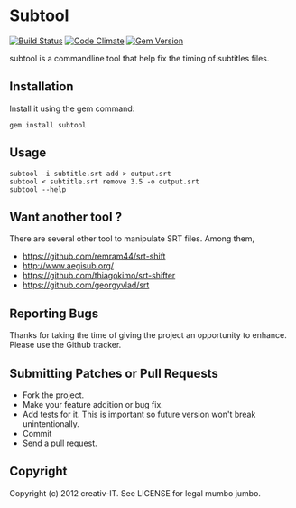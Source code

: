 # Subtool

[![Build Status](https://travis-ci.org/0livier/subtool.png)](https://travis-ci.org/0livier/subtool) [![Code Climate](https://codeclimate.com/badge.png)](https://codeclimate.com/github/0livier/subtool) [![Gem Version](https://badge.fury.io/rb/subtool.png)](http://badge.fury.io/rb/subtool)

subtool is a commandline tool that help fix the timing of subtitles files.

## Installation

Install it using the gem command:

    gem install subtool

## Usage

    subtool -i subtitle.srt add > output.srt
    subtool < subtitle.srt remove 3.5 -o output.srt
    subtool --help

## Want another tool ?

There are several other tool to manipulate SRT files. Among them,

* https://github.com/remram44/srt-shift
* http://www.aegisub.org/
* https://github.com/thiagokimo/srt-shifter
* https://github.com/georgyvlad/srt


## Reporting Bugs

Thanks for taking the time of giving the project an opportunity to enhance. Please use the Github tracker.


## Submitting Patches or Pull Requests

* Fork the project.
* Make your feature addition or bug fix.
* Add tests for it. This is important so future version won't break unintentionally.
* Commit
* Send a pull request.


## Copyright

Copyright (c) 2012 creativ-IT. See LICENSE for legal mumbo jumbo.